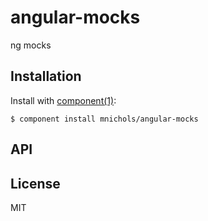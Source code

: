 
# angular-mocks

  ng mocks

## Installation

  Install with [component(1)](http://component.io):

    $ component install mnichols/angular-mocks

## API



## License

  MIT
